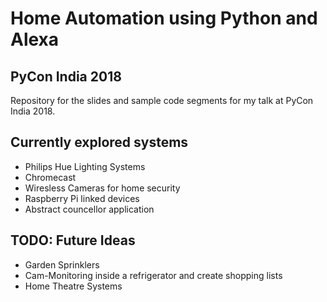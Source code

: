 # Home Automation using Python and Alexa
## PyCon India 2018
Repository for the slides and sample code segments for my talk at PyCon India 2018.

## Currently explored systems
 - Philips Hue Lighting Systems
 - Chromecast
 - Wiresless Cameras for home security
 - Raspberry Pi linked devices
 - Abstract councellor application 

## TODO: Future Ideas
 - Garden Sprinklers 
 - Cam-Monitoring inside a refrigerator and create shopping lists 
 - Home Theatre Systems 
 
